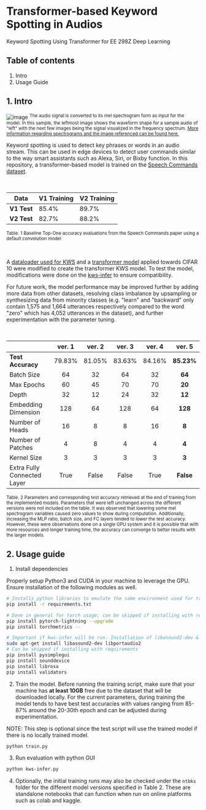 # Transformer-based Keyword Spotting in Audios
Keyword Spotting Using Transformer for EE 298Z Deep Learning

## Table of contents
1. Intro
2. Usage Guide

## 1. Intro
![image](https://user-images.githubusercontent.com/43136926/170849779-acd83e41-a35d-438d-abac-52af76eeb56d.png)
<sup>The audio signal is converted to its mel spectrogram form as input for the model. In this sample, the leftmost image shows the waveform shape for a sample audio of "left" with the next few images being the signal visualized in the frequency spectrum. <a href="https://github.com/izzajalandoni/Deep-Learning-Helper/blob/main/Notes/Homework_3.pdf">More information regarding spectrograms and the image referenced can be found here.</a></sup>

Keyword spotting is used to detect key phrases or words in an audio stream. This can be used in edge devices to detect user commands similar to the way smart assistants such as Alexa, Siri, or Bixby function. In this repository, a transformer-based model is trained on the [Speech Commands dataset](https://arxiv.org/pdf/1804.03209.pdf). 

<br/>

| Data     | V1 Training | V2 Training |
|----------|-------------|-------------|
| **V1 Test**  | 85.4%       | 89.7%       |
| **V2 Test**  | 82.7%       | 88.2%       |

<sup>Table. 1 Baseline Top-One accuracy evaluations from the Speech Commands paper using a default convolution model</sup>

<br/>

A [dataloader used for KWS](https://github.com/roatienza/Deep-Learning-Experiments/blob/master/versions/2022/supervised/python/kws_demo.ipynb) and a [transformer model](https://github.com/roatienza/Deep-Learning-Experiments/blob/master/versions/2022/transformer/python/transformer_demo.ipynb) applied towards CIFAR 10 were modified to create the transformer KWS model. To test the model, modifications were done on the [kws-infer](https://github.com/roatienza/Deep-Learning-Experiments/blob/master/versions/2022/supervised/python/kws-infer.py) to ensure compatibility.

For future work, the model performance may be improved further by adding more data from other datasets, resolving class imbalance by upsampling or synthesizing data from minority classes (e.g. "learn" and "backward" only contain 1,575 and 1,664 utterances respectively compared to the word "zero" which has 4,052 utterances in the dataset), and further experimentation with the parameter tuning. 

<br/>

|                             | ver. 1 | ver. 2 | ver. 3 | ver. 4 | ver. 5     |
|-----------------------------|:------:|:------:|:------:|:------:|:----------:|
| **Test Accuracy**               | 79.83% | 81.05% | 83.63% | 84.16% | **85.23%** |
| Batch Size                  | 64     | 32     | 64     | 32     | **64**     |
| Max Epochs                  | 60     | 45     | 70     | 70     | **20**     |
| Depth                       | 32     | 12     | 24     | 32     | **12**     |
| Embedding Dimension         | 128    | 64     | 128    | 64     | **128**    |
| Number of Heads             | 16     | 8      | 8      | 16     | **8**      |
| Number of Patches           | 4      | 8      | 4      | 4      | **4**      |
| Kernel Size                 | 3      | 3      | 3      | 3      | **3**      |
| Extra Fully Connected Layer | True   | False  | False  | True   | **False**  |

<sup>Table. 2 Parameters and corresponding test accuracy retrieved at the end of training from the implemented models. Parameters that were left unchanged across the different versions were not included on the table. It was observed that lowering some mel spectrogram variables caused zero values to show during computation. Additionally, increasing the MLP ratio, batch size, and FC layers tended to lower the test accuracy. However, these were observations done on a single GPU system and it is possible that with more resources and longer training time, the accuracy can converge to better results with the larger models.</sup>

## 2. Usage guide

1. Install dependencies

Properly setup Python3 and CUDA in your machine to leverage the GPU. Ensure installation of the following modules as well.

```bash
# Installs python libraries to emulate the same environment used for training.
pip install -r requirements.txt
```

```bash
# Done in general for torch usage; can be skipped if installing with requirements
pip install pytorch-lightning --upgrade
pip install torchmetrics --
```

```bash
# Important if kws-infer will be run. Installation of libasound2-dev & libportaudio2 is optional on Windows
sudo apt-get install libasound2-dev libportaudio2 
# Can be skipped if installing with requirements
pip install pysimplegui
pip install sounddevice 
pip install librosa
pip install validators
```

2. Train the model. Before running the training script, make sure that your machine has **at least 10GB** free due to the dataset that will be downloaded locally. For the current parameters, during training the model tends to have best test accuracies with values ranging from 85-87% around the 20-30th epoch and can be adjusted during experimentation.

NOTE: This step is optional since the test script will use the trained model if there is no locally trained model.

```bash
python train.py
```

3. Run evaluation with python GUI
```bash
python kws-infer.py
```

4. Optionally, the initial training runs may also be checked under the `ntbks` folder for the different model versions specified in Table 2. These are standalone notebooks that can function when run on online platforms such as colab and kaggle.
